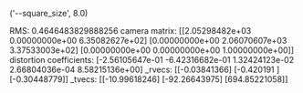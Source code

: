('--square_size', 8.0)

RMS: 0.4646483829888256
camera matrix:
 [[2.05298482e+03 0.00000000e+00 6.35082627e+02]
 [0.00000000e+00 2.06070607e+03 3.37533003e+02]
 [0.00000000e+00 0.00000000e+00 1.00000000e+00]]
distortion coefficients:  [-2.56105647e-01 -6.42316682e-01  1.32424123e-02  2.66804036e-04
  8.58215136e+00]
_rvecs:  [[-0.03841366]
 [-0.420191  ]
 [-0.30448779]]
_tvecs:  [[-10.99618246]
 [-92.26643975]
 [694.85221058]]

